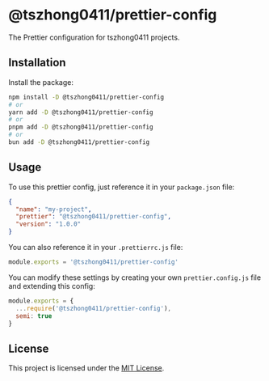 # @tszhong0411/prettier-config

The Prettier configuration for tszhong0411 projects.

## Installation

Install the package:

```bash
npm install -D @tszhong0411/prettier-config
# or
yarn add -D @tszhong0411/prettier-config
# or
pnpm add -D @tszhong0411/prettier-config
# or
bun add -D @tszhong0411/prettier-config
```

## Usage

To use this prettier config, just reference it in your `package.json` file:

```json
{
  "name": "my-project",
  "prettier": "@tszhong0411/prettier-config",
  "version": "1.0.0"
}
```

You can also reference it in your `.prettierrc.js` file:

```js
module.exports = '@tszhong0411/prettier-config'
```

You can modify these settings by creating your own `prettier.config.js` file and extending this config:

```js
module.exports = {
  ...require('@tszhong0411/prettier-config'),
  semi: true
}
```

## License

This project is licensed under the [MIT License](LICENSE).

